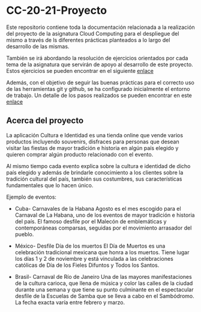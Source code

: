 # CC-20-21-Proyecto

Este repositorio contiene toda la documentación relacionada a la realización del proyecto de la asignatura Cloud Computing para el despliegue del mismo a través de ls diferentes prácticas planteados a lo largo del desarrollo de las mismas. 

 También se irá abordando la resolución de ejercicios orientados por cada tema de la asignatura que servirán de apoyo al desarrollo de este proyecto. Estos ejercicios se pueden encontrar en el siguiente [enlace](https://github.com/ccvaillant1992/CC-20-21-Ejercicios) 

 Además, con el objetivo de seguir las buenas prácticas para el correcto uso de las herramientas git y github, se ha configurado inicialmente el entorno de trabajo. Un detalle de los pasos realizados se pueden encontrar en este [enlace](https://github.com/ccvaillant1992/CC-20-21-Proyecto/blob/master/docs/Inicio-EntornoTrabajo.md) 

## Acerca del proyecto

La aplicación Cultura e Identidad es una tienda online que vende varios productos incluyendo souvenirs, disfraces para personas que desean visitar las fiestas de mayor tradición e historia en algún país elegido y quieren comprar algún producto relacionado con el evento.

Al mismo tiempo cada evento explica sobre la cultura e identidad de dicho país elegido y además de brindarle conocimiento a los clientes sobre la tradición cultural del país, también sus costumbres, sus características fundamentales que lo hacen único.

Ejemplo de eventos:

- Cuba- Carnavales de la Habana
Agosto es el mes escogido para el Carnaval de La Habana, uno de los eventos de mayor tradición e historia del país. El famoso desfile por el Malecón de emblemáticas y contemporáneas comparsas, seguidas por el movimiento arrasador del pueblo.

- México- Desfile Día de los muertos
El Día de Muertos es una celebración tradicional mexicana que honra a los muertos. Tiene lugar los días 1 y 2 de noviembre y está vinculada a las celebraciones católicas de Día de los Fieles Difuntos y Todos los Santos.

- Brasil- Carnaval de Río de Janeiro 
Una de las mayores manifestaciones de la cultura carioca, que llena de música y color las calles de la ciudad durante una semana y que tiene su punto culminante en el espectacular desfile de la Escuelas de Samba que se lleva a cabo en el Sambódromo. La fecha exacta varía entre febrero y marzo.


